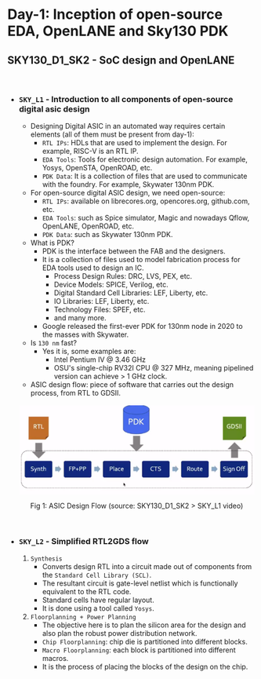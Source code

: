 # Day-1: Inception of open-source EDA, OpenLANE and Sky130 PDK

## SKY130_D1_SK2 - SoC design and OpenLANE
<br />

- ### `SKY_L1` - Introduction to all components of open-source digital asic design
    - Designing Digital ASIC in an automated way requires certain elements (all of them must be present from day-1):
        - `RTL IPs`: HDLs that are used to implement the design. For example, RISC-V is an RTL IP.
        - `EDA Tools`: Tools for electronic design automation. For example, Yosys, OpenSTA, OpenROAD, etc.
        - `PDK Data`: It is a collection of files that are used to communicate with the foundry. For example, Skywater 130nm PDK.
    - For open-source digital ASIC design, we need open-source:
        - `RTL IPs`: available on librecores.org, opencores.org, github.com, etc.
        - `EDA Tools`: such as Spice simulator, Magic and nowadays Qflow, OpenLANE, OpenROAD, etc.
        - `PDK Data`: such as Skywater 130nm PDK.
    - What is PDK?
        - PDK is the interface between the FAB and the designers.
        - It is a collection of files used to model fabrication process for EDA tools used to design an IC.
            - Process Design Rules: DRC, LVS, PEX, etc.
            - Device Models: SPICE, Verilog, etc.
            - Digital Standard Cell Libraries: LEF, Liberty, etc.
            - IO Libraries: LEF, Liberty, etc.
            - Technology Files: SPEF, etc.
            - and many more.
        - Google released the first-ever PDK for 130nm node in 2020 to the masses with Skywater.
    - Is `130 nm` fast?
        - Yes it is, some examples are:
            - Intel Pentium IV @ 3.46 GHz
            - OSU's single-chip RV32I CPU @ 327 MHz, meaning pipelined version can achieve > 1 GHz clock.
    - ASIC design flow: piece of software that carries out the design process, from RTL to GDSII.
    
    <br />

    <center>
    <img src="../assets/day1_sk2_l1_asic_design_flow.png" alt="ASIC Design Flow" align="center">

    Fig 1: ASIC Design Flow (source: SKY130_D1_SK2 > SKY_L1 video)
    </center>

    <br />

- ### `SKY_L2` - Simplified RTL2GDS flow
    1. `Synthesis`
        - Converts design RTL into a circuit made out of components from the `Standard Cell Library (SCL)`.
        - The resultant circuit is gate-level netlist which is functionally equivalent to the RTL code.
        - Standard cells have regular layout.
        - It is done using a tool called `Yosys`.
    2. `Floorplanning + Power Planning`
        - The objective here is to plan the silicon area for the design and also plan the robust power distribution network.
        - `Chip Floorplanning`: chip die is partitioned into different blocks.
        - `Macro Floorplanning`: each block is partitioned into different macros.
        - It is the process of placing the blocks of the design on the chip.
        <!-- - It is done using a tool called `graywolf`. -->
    
    <br />

